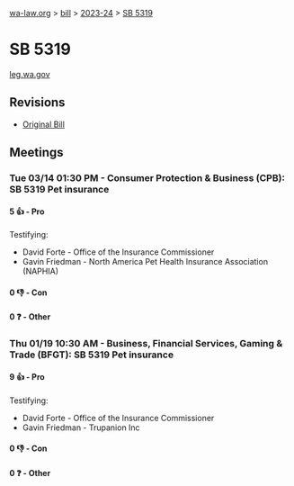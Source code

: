 [wa-law.org](/) > [bill](/bill/) > [2023-24](/bill/2023-24/) > [SB 5319](/bill/2023-24/sb/5319/)

# SB 5319
[leg.wa.gov](https://app.leg.wa.gov/billsummary?BillNumber=5319&Year=2023&Initiative=false)

## Revisions
* [Original Bill](1/)

## Meetings
### Tue 03/14 01:30 PM - Consumer Protection & Business (CPB): SB 5319 Pet insurance
#### 5 👍 - Pro
Testifying:
* David Forte - Office of the Insurance Commissioner
* Gavin Friedman - North America Pet Health Insurance Association (NAPHIA)

#### 0 👎 - Con

#### 0 ❓ - Other

### Thu 01/19 10:30 AM - Business, Financial Services, Gaming & Trade (BFGT): SB 5319 Pet insurance
#### 9 👍 - Pro
Testifying:
* David Forte - Office of the Insurance Commissioner
* Gavin Friedman - Trupanion Inc

#### 0 👎 - Con

#### 0 ❓ - Other
